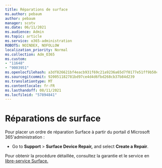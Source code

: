 ```yaml
---
title: Réparations de surface
ms.author: pebaum
author: pebaum
manager: scotv
ms.date: 06/11/2021
ms.audience: Admin
ms.topic: article
ms.service: o365-administration
ROBOTS: NOINDEX, NOFOLLOW
localization_priority: Normal
ms.collection: Adm_O365
ms.custom:
- "11648"
- "9003951"
ms.openlocfilehash: a3df826621bf4eacb931f69c21a9236a65d7f0177e51ff9b50cc91129359ee83
ms.sourcegitcommit: 920051182781bd97ce4d4d6fbd268cb37b84d239
ms.translationtype: MT
ms.contentlocale: fr-FR
ms.lasthandoff: 08/11/2021
ms.locfileid: "57894841"
---
```

# <a name="surface-repairs"></a>Réparations de surface

Pour placer un ordre de réparation Surface à partir du portail d Microsoft 365'administration :

- Go to **Support**  >  **Surface Device Repair,** and select **Create a Repair**. 

Pour obtenir la procédure détaillée, consultez la garantie et le service en [libre-service Surface.](https://docs.microsoft.com/surface/self-serve-warranty-service)
